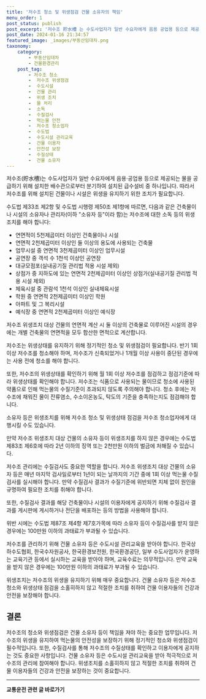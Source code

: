 ```yaml
---
title: '저수조 청소 및 위생점검 건물 소유자의 책임'
menu_order: 1
post_status: publish
post_excerpt: '저수조 貯水槽 는 수도사업자가 일반 수요자에게 음용 공업용 등으로 제공되는 물을 공급하기 위해 설치한 배수관으로부터 분기하여 설치된 급수설비 중 하나입니다. 따라서 저수조를 위해 설치된 건물이나 시설은 위생을 유지하기 위한 조치가 필요합니다.'
post_date: 2024-01-16 21:34:57
featured_image: _images/부동산임대차.png
taxonomy:
    category:
        - 부동산임대차
        - 건물환경관리
    post_tag:
        - 저수조 청소
        -  저수조 위생점검
        -  수도시설
        -  건물 관리
        -  위생 조치
        -  물 처리
        -  소독
        -  수질검사
        -  먹는물 안전
        -  저수조 청소업자
        -  수도법
        -  수도시설 관리교육
        -  건물 이용자
        -  안전성 보장
        -  수질상태
        -  건물 소유자
---
```



저수조(貯水槽)는 수도사업자가 일반 수요자에게 음용·공업용 등으로 제공되는 물을 공급하기 위해 설치한 배수관으로부터 분기하여 설치된 급수설비 중 하나입니다. 따라서 저수조를 위해 설치된 건물이나 시설은 위생을 유지하기 위한 조치가 필요합니다.

수도법 제33조 제2항 및 수도법 시행령 제50조 제1항에 따르면, 다음과 같은 건축물이나 시설의 소유자나 관리자(이하 "소유자 등"이라 함)는 저수조에 대한 소독 등의 위생조치를 해야 합니다:
- 연면적이 5천제곱미터 이상인 건축물이나 시설
- 연면적 2천제곱미터 이상인 둘 이상의 용도에 사용되는 건축물
- 업무시설 중 연면적 3천제곱미터 이상인 업무시설
- 공연장 중 객석 수 1천석 이상인 공연장
- 대규모점포(실내공기질 관리법 적용 시설 제외)
- 상점가 중 지하도에 있는 연면적 2천제곱미터 이상인 상점가(실내공기질 관리법 적용 시설 제외)
- 체육시설 중 관람석 1천석 이상인 실내체육시설
- 학원 중 연면적 2천제곱미터 이상인 학원
- 아파트 및 그 복리시설
- 예식장 중 연면적 2천제곱미터 이상인 예식장

저수조 위생조치 대상 건물의 연면적 계산 시 둘 이상의 건축물로 이루어진 시설의 경우에는 개별 건축물의 연면적을 모두 합산한 면적으로 계산합니다.

저수조는 위생상태를 유지하기 위해 정기적인 청소 및 위생점검이 필요합니다. 반기 1회 이상 저수조를 청소해야 하며, 저수조가 신축되었거나 1개월 이상 사용이 중단된 경우에는 사용 전에 청소를 해야 합니다.

또한, 저수조의 위생상태를 확인하기 위해 월 1회 이상 저수조를 점검하고 점검기준에 따라 위생상태를 확인해야 합니다. 저수조는 식품으로 사용되는 물이므로 청소에 사용된 약품으로 인해 먹는물의 수질기준이 초과되지 않도록 주의해야 합니다. 청소 후에는 저수조에 채워진 물이 잔류염소, 수소이온농도, 탁도의 기준을 충족하는지도 점검해야 합니다.

소유자 등은 위생조치를 위해 저수조 청소 및 위생상태 점검을 저수조 청소업자에게 대행시킬 수도 있습니다.

만약 저수조 위생조치 대상 건물의 소유자 등이 위생조치를 하지 않은 경우에는 수도법 제83조 제6호에 따라 2년 이하의 징역 또는 2천만원 이하의 벌금에 처해질 수 있습니다.

저수조 관리에는 수질검사도 중요한 역할을 합니다. 저수조 위생조치 대상 건물의 소유자 등은 매년 마지막 검사일로부터 1년이 되는 날까지의 기간 중에 1회 이상 먹는물 수질검사를 실시해야 합니다. 만약 수질검사 결과가 수질기준에 위반되면 지체 없이 원인을 규명하여 필요한 조치를 취해야 합니다.

또한, 수질검사 결과를 해당 건축물이나 시설의 이용자에게 공지하기 위해 수질검사 결과를 게시판에 게시하거나 전단을 배포하는 등의 방법을 사용해야 합니다.

위반 시에는 수도법 제87조 제4항 제7호가목에 따라 소유자 등이 수질검사를 받지 않은 경우에는 100만원 이하의 과태료가 부과될 수 있습니다.

저수조를 관리하기 위해 건물 소유자 등은 수도시설 관리교육을 받아야 합니다. 한국상하수도협회, 한국수자원공사, 한국환경보전원, 한국환경공단, 일부 수도사업자가 운영하는 교육기관 등에서 실시하는 교육을 받아야 하며, 교육수료는 의무적입니다. 만약 교육을 받지 않은 경우에는 100만원 이하의 과태료가 부과될 수 있습니다.

위생조치는 저수조의 위생을 유지하기 위해 매우 중요합니다. 건물 소유자 등은 저수조 청소와 위생상태 점검을 소홀히하지 않고 적절한 조치를 취하여 건물 이용자들의 건강과 안전을 보장해야 합니다.

## 결론

저수조의 청소와 위생점검은 건물 소유자 등이 책임을 져야 하는 중요한 업무입니다. 저수조의 위생을 유지하여 먹는물의 안전성을 보장하기 위해 정기적인 청소와 위생점검이 필수적입니다. 또한, 수질검사를 통해 저수조의 수질상태를 확인하고 이용자에게 공지하는 것도 중요한 사항입니다. 건물 소유자 등은 수도시설 관리교육을 받아 적극적으로 저수조의 관리에 참여해야 합니다. 위생조치를 소홀히하지 않고 적절한 조치를 취하여 건물 이용자들의 건강과 안전을 보장하는 것이 중요합니다.
<!-- wp:separator -->
<hr class="wp-block-separator has-alpha-channel-opacity"/>
<!-- /wp:separator -->

<!-- wp:group {"backgroundColor":"base","layout":{"type":"constrained"}} -->
<div class="wp-block-group has-base-background-color has-background"><!-- wp:paragraph {"align":"center","fontSize":"medium"} -->
<p class="has-text-align-center has-large-font-size"><strong>교통운전 관련 글 바로가기</strong></p>
<!-- /wp:paragraph -->


<!-- wp:latest-posts
{"categories":[{"id":1440,"count":19,"description":"","link":"https://uknowlaw.com/category/%ea%b5%90%ed%86%b5%ec%9a%b4%ec%a0%84/","name":"교통운전","slug":"교통운전","taxonomy":"category","parent":0,"meta":[],"_links":{"self":[{"href":"https://uknowlaw.com/wp-json/wp/v2/categories/1440"}],"collection":[{"href":"https://uknowlaw.com/wp-json/wp/v2/categories"}],"about":[{"href":"https://uknowlaw.com/wp-json/wp/v2/taxonomies/category"}],"wp:post_type":[{"href":"https://uknowlaw.com/wp-json/wp/v2/posts?categories=1440"}],"curies":[{"name":"wp","href":"https://api.w.org/{rel}","templated":true}]}}],"postsToShow":100,"excerptLength":28,"postLayout":"grid","columns":2,"featuredImageAlign":"left","featuredImageSizeSlug":"large","fontSize":"small"} /--></div>
<!-- /wp:group -->